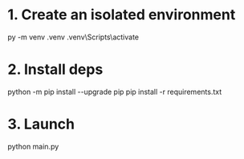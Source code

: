 # 1.  Create an isolated environment
py -m venv .venv
.venv\Scripts\activate

# 2.  Install deps
python -m pip install --upgrade pip
pip install -r requirements.txt

# 3.  Launch
python main.py
